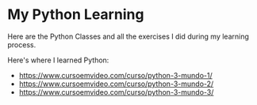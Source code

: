 # My Python Learning
Here are the Python Classes and all the exercises I did during my learning process.

Here's where I learned Python:
* https://www.cursoemvideo.com/curso/python-3-mundo-1/
* https://www.cursoemvideo.com/curso/python-3-mundo-2/
* https://www.cursoemvideo.com/curso/python-3-mundo-3/
